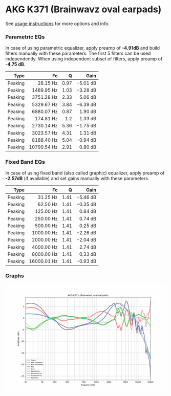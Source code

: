 # AKG K371 (Brainwavz oval earpads)
See [usage instructions](https://github.com/jaakkopasanen/AutoEq#usage) for more options and info.

### Parametric EQs
In case of using parametric equalizer, apply preamp of **-4.91dB** and build filters manually
with these parameters. The first 5 filters can be used independently.
When using independent subset of filters, apply preamp of **-4.75 dB**.

| Type    | Fc          |    Q | Gain     |
|--------:|------------:|-----:|---------:|
| Peaking | 28.15 Hz    | 0.97 | -5.01 dB |
| Peaking | 1489.95 Hz  | 1.03 | -3.28 dB |
| Peaking | 3751.28 Hz  | 2.33 | 5.06 dB  |
| Peaking | 5329.67 Hz  | 3.84 | -6.39 dB |
| Peaking | 6880.07 Hz  | 0.87 | 1.90 dB  |
| Peaking | 174.81 Hz   | 1.2  | 1.33 dB  |
| Peaking | 2730.14 Hz  | 5.36 | -1.75 dB |
| Peaking | 3023.57 Hz  | 4.31 | 1.31 dB  |
| Peaking | 8188.40 Hz  | 5.04 | -0.94 dB |
| Peaking | 10790.54 Hz | 2.91 | 0.80 dB  |

### Fixed Band EQs
In case of using fixed band (also called graphic) equalizer, apply preamp of **-2.57dB**
(if available) and set gains manually with these parameters.

| Type    | Fc          |    Q | Gain     |
|--------:|------------:|-----:|---------:|
| Peaking | 31.25 Hz    | 1.41 | -5.46 dB |
| Peaking | 62.50 Hz    | 1.41 | -0.35 dB |
| Peaking | 125.00 Hz   | 1.41 | 0.84 dB  |
| Peaking | 250.00 Hz   | 1.41 | 0.74 dB  |
| Peaking | 500.00 Hz   | 1.41 | 0.25 dB  |
| Peaking | 1000.00 Hz  | 1.41 | -2.26 dB |
| Peaking | 2000.00 Hz  | 1.41 | -2.04 dB |
| Peaking | 4000.00 Hz  | 1.41 | 2.74 dB  |
| Peaking | 8000.00 Hz  | 1.41 | 0.33 dB  |
| Peaking | 16000.01 Hz | 1.41 | -0.93 dB |

### Graphs
![](./AKG%20K371%20(Brainwavz%20oval%20earpads).png)